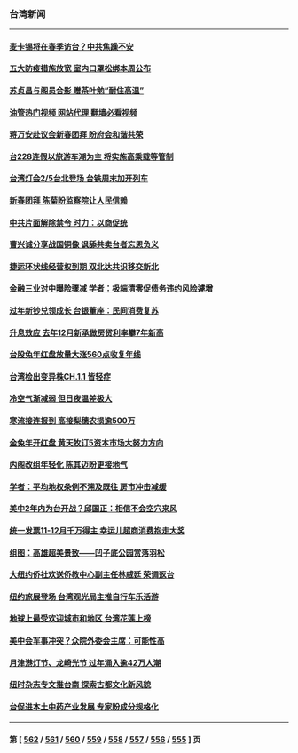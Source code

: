 ### 台湾新闻
---
#### [麦卡锡将在春季访台？中共焦躁不安](../../pages/ncid1349361/n13918837.md?01310445) 
#### [五大防疫措施放宽 室内口罩松绑本周公布](../../pages/ncid1349361/n13918750.md?01310445) 
#### [苏贞昌与阁员合影 赠茶叶勉“耐住高温”](../../pages/ncid1349361/n13918779.md?01310445) 
#### [油管热门视频 网站代理 翻墙必看视频](http://138.2.39.72:81/youtube.html?epic-marker?01310445)
#### [蒋万安赴议会新春团拜 盼府会和谐共荣](../../pages/ncid1349361/n13918790.md?01310445) 
#### [台228连假以旅游车潮为主 将实施高乘载等管制](../../pages/ncid1349361/n13918791.md?01310445) 
#### [台湾灯会2/5台北登场 台铁周末加开列车](../../pages/ncid1349361/n13918813.md?01310445) 
#### [新春团拜 陈菊盼监察院让人民信赖](../../pages/ncid1349361/n13918792.md?01310445) 
#### [中共片面解除禁令 时力：以商促统](../../pages/ncid1349361/n13918799.md?01310445) 
#### [曹兴诚分享战国铜像 讽舔共卖台者忘恩负义](../../pages/ncid1349361/n13918795.md?01310445) 
#### [捷运环状线经营权到期 双北达共识移交新北](../../pages/ncid1349361/n13918800.md?01310445) 
#### [金融三业对中曝险骤减 学者：极端清零促债务违约风险遽增](../../pages/ncid1349361/n13918771.md?01310445) 
#### [过年新钞兑领成长 台银董座：民间消费复苏](../../pages/ncid1349361/n13918752.md?01310445) 
#### [升息效应 去年12月新承做房贷利率攀7年新高](../../pages/ncid1349361/n13918762.md?01310445) 
#### [台股兔年红盘放量大涨560点收复年线](../../pages/ncid1349361/n13918763.md?01310445) 
#### [台湾检出变异株CH.1.1 皆轻症](../../pages/ncid1349361/n13918757.md?01310445) 
#### [冷空气渐减弱 但日夜温差极大](../../pages/ncid1349361/n13918756.md?01310445) 
#### [寒流接连报到 高接梨穗农损逾500万](../../pages/ncid1349361/n13918760.md?01310445) 
#### [金兔年开红盘 黄天牧订5资本市场大努力方向](../../pages/ncid1349361/n13918741.md?01310445) 
#### [内阁改组年轻化 陈其迈盼更接地气](../../pages/ncid1349361/n13918738.md?01310445) 
#### [学者：平均地权条例不溯及既往 房市冲击减缓](../../pages/ncid1349361/n13918736.md?01310445) 
#### [美中2年内为台开战？邱国正：相信不会空穴来风](../../pages/ncid1349361/n13918732.md?01310445) 
#### [统一发票11-12月千万得主 幸运儿超商消费抱走大奖](../../pages/ncid1349361/n13918630.md?01310445) 
#### [组图：高雄超美景致——凹子底公园赏落羽松](../../pages/ncid1349361/n13918473.md?01310445) 
#### [大纽约侨社欢送侨教中心副主任林威廷 荣调返台](../../pages/ncid1349361/n13918407.md?01310445) 
#### [纽约旅展登场  台湾观光局主推自行车乐活游](../../pages/ncid1349361/n13918385.md?01310445) 
#### [地球上最受欢迎城市和地区 台湾花莲上榜](../../pages/ncid1349361/n13918031.md?01310445) 
#### [美中会军事冲突？众院外委会主席：可能性高](../../pages/ncid1349361/n13918068.md?01310445) 
#### [月津港灯节、龙崎光节 过年涌入逾42万人潮](../../pages/ncid1349361/n13917944.md?01310445) 
#### [纽时杂志专文推台南 探索古都文化新风貌](../../pages/ncid1349361/n13917948.md?01310445) 
#### [台促进本土中药产业发展 专家盼成分规格化](../../pages/ncid1349361/n13917927.md?01310445) 

---
#### 第 [ [562](./562.md?01310445) / [561](./561.md?01310445) / [560](./560.md?01310445) / [559](./559.md?01310445) / [558](./558.md?01310445) / [557](./557.md?01310445) / [556](./556.md?01310445) / [555](./555.md?01310445) ] 页
